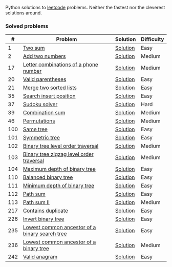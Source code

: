 Python solutions to [leetcode](https://leetcode.com) problems. Neither the fastest nor the cleverest solutions around.

### Solved problems 
|#|Problem|Solution|Difficulty|
|-|-------|--------|----------|
|1|[Two sum](https://leetcode.com/problems/two-sum/)|[Solution](./1_two_sum.py)|Easy|
|2|[Add two numbers](https://leetcode.com/problems/add-two-numbers/)|[Solution](./2_add_two_numbers.py)|Medium|
|17|[Letter combinations of a phone number](https://leetcode.com/problems/letter-combinations-of-a-phone-number/)|[Solution](./17_letter_combinations_of_a_phone_number.py)|Medium|
|20|[Valid parentheses](https://leetcode.com/problems/valid-parentheses)|[Solution](./20_valid_parentheses.py)|Easy|
|21|[Merge two sorted lists](https://leetcode.com/problems/merge-two-sorted-lists)|[Solution](./21_merge_two_sorted_lists.py)|Easy|
|35|[Search insert position](https://leetcode.com/problems/search-insert-position)|[Solution](./35_search_insert_position.py)|Easy|
|37|[Sudoku solver](https://leetcode.com/problems/sudoku-solver)|[Solution](./37_sudoku_solver.py)|Hard|
|39|[Combination sum](https://leetcode.com/problems/combination-sum)|[Solution](./39_combination_sum.py)|Medium|
|46|[Permutations](https://leetcode.com/problems/permutations)|[Solution](./46_permutations.py)|Medium|
|100|[Same tree](https://leetcode.com/problems/same-tree)|[Solution](./100_same_tree.py)|Easy|
|101|[Symmetric tree](https://leetcode.com/problems/symmetric-tree)|[Solution](./101_symmetric_tree.py)|Easy|
|102|[Binary tree level order traversal](https://leetcode.com/problems/binary-tree-level-order-traversal)|[Solution](./102_binary_tree_level_order_traversal.py)|Medium|
|103|[Binary tree zigzag level order traversal](https://leetcode.com/problems/binary-tree-zigzag-level-order-traversal)|[Solution](./103_binary_tree_zigzag_level_order_traversal.py)|Medium|
|104|[Maximum depth of binary tree](https://leetcode.com/problems/maximum-depth-of-binary-tree)|[Solution](./104_maximum_depth_of_binary_tree.py)|Easy|
|110|[Balanced binary tree](https://leetcode.com/problems/balanced-binary-tree)|[Solution](./110_balanced_binary_tree.py)|Easy|
|111|[Minimum depth of binary tree](https://leetcode.com/problems/minimum-depth-of-binary-tree)|[Solution](./111_minimum_depth_of_binary_tree.py)|Easy|
|112|[Path sum](https://leetcode.com/problems/path-sum)|[Solution](./112_path_sum.py)|Easy|
|113|[Path sum II](https://leetcode.com/problems/path-sum-ii)|[Solution](./113_path_sum_ii.py)|Medium|
|217|[Contains duplicate](https://leetcode.com/problems/contains-duplicate)|[Solution](./217_contains_duplicate.py)|Easy|
|226|[Invert binary tree](https://leetcode.com/problems/invert-binary-tree)|[Solution](./226_invert_binary_tree.py)|Easy|
|235|[Lowest common ancestor of a binary search tree](https://leetcode.com/problems/lowest-common-ancestor-of-a-binary-search-tree)|[Solution](./235_lowest_common_ancestor_of_a_binary_search_tree.py)|Easy|
|236|[Lowest common ancestor of a binary tree](https://leetcode.com/problems/lowest-common-ancestor-of-a-binary-tree)|[Solution](./236_lowest_common_ancestor_of_a_binary_tree.py)|Medium|
|242|[Valid anagram](https://leetcode.com/problems/valid-anagram)|[Solution](./242_valid_anagram.py)|Easy|
